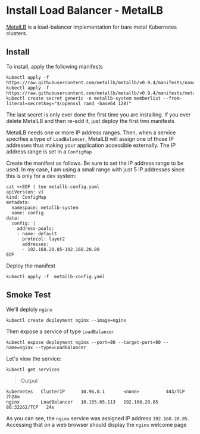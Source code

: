 # Install Load Balancer - MetalLB

[MetalLB](https://metallb.universe.tf/) is a load-balancer implementation for bare metal Kubernetes clusters.


## Install

To install, apply the following manifests

```
kubectl apply -f https://raw.githubusercontent.com/metallb/metallb/v0.9.4/manifests/namespace.yaml
kubectl apply -f https://raw.githubusercontent.com/metallb/metallb/v0.9.4/manifests/metallb.yaml
kubectl create secret generic -n metallb-system memberlist --from-literal=secretkey="$(openssl rand -base64 128)"
```

The last secret is only ever done the first time you are installing.  If you ever delete MetalLB and then re-add it, just deploy the first two manifests

MetalLB needs one or more IP address ranges.  Then, when a service specifies a type of `LoadBalancer`, MetalLB will assign one of those IP addresses thus making your application accessible externally.  The IP address range is set in a `ConfigMap`

Create the manifest as follows.  Be sure to set the IP address range to be used.  In my case, I am using a small range with just 5 IP addresses since this is only for a dev system:

```
cat <<EOF | tee metallb-config.yaml
apiVersion: v1
kind: ConfigMap
metadata:
  namespace: metallb-system
  name: config
data:
  config: |
    address-pools:
    - name: default
      protocol: layer2
      addresses:
      - 192.168.20.85-192.168.20.89
EOF
```

Deploy the manifest

```
kubectl apply -f  metallb-config.yaml
```

## Smoke Test

We'll deploly `nginx`

```
kubectl create deployment nginx --image=nginx
```

Then expose a service of type `LoadBalancer`

```
kubectl expose deployment nginx --port=80 --target-port=80 --name=nginx --type=LoadBalancer
```

Let's view the service:

```
kubectl get services
```

> Output

```
kubernetes   ClusterIP      10.96.0.1       <none>          443/TCP        7h24m
nginx        LoadBalancer   10.105.65.113   192.168.20.85   80:32262/TCP   24s
```
As you can see, the `nginx` service was assigned IP address `192.168.20.85`.  Accessing that on a web browser should display the `nginx` welcome page









